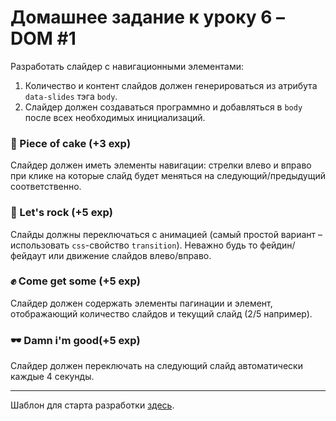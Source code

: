 # Домашнее задание к уроку 6 – DOM #1

Разработать слайдер с навигационными элементами:

1. Количество и контент слайдов должен генерироваться из атрибута `data-slides` тэга `body`.
2. Слайдер должен создаваться программно и добавляться в `body` после всех необходимых инициализаций.

### 🍰 Piece of cake (+3 exp)
Слайдер должен иметь элементы навигации: стрелки влево и вправо при клике на которые слайд будет меняться на
следующий/предыдущий соответственно.

### 🎸 Let's rock (+5 exp)
Слайды должны переключаться с анимацией (самый простой вариант – использовать `css`-свойство `transition`). Неважно будь
то фейдин/фейдаут или движение слайдов влево/вправо.

### ✊ Come get some (+5 exp)
Слайдер должен содержать элементы пагинации и элемент, отображающий количество слайдов и текущий слайд (2/5 например).

### 🕶 Damn i'm good(+5 exp)
Слайдер должен переключать на следующий слайд автоматически каждые 4 секунды.

---

Шаблон для старта разработки [здесь](./index.html).
